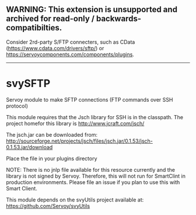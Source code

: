 ## WARNING: This extension is unsupported and archived for read-only / backwards-compatibilties.
Consider 2rd-party S/FTP connecters, such as CData (https://www.cdata.com/drivers/sftp/) or https://servoycomponents.com/components/plugins.

-----

# svySFTP
Servoy module to make SFTP connections (FTP commands over SSH protocol)

This module requires that the Jsch library for SSH is in the classpath.
The project homefor this library is http://www.jcraft.com/jsch/

The jsch.jar can be downloaded from:
http://sourceforge.net/projects/jsch/files/jsch.jar/0.1.53/jsch-0.1.53.jar/download

Place the file in your plugins directory

NOTE: There is no jnlp file available for this resource currently and the library is not signed by Servoy.
Therefore, this will not run for SmartClint in production environments. Please file an issue if you plan to use this with Smart Client.

This module depends on the svyUtils project available at:
https://github.com/Servoy/svyUtils
